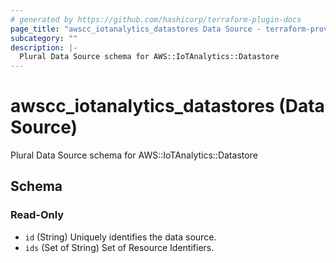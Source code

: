 ```yaml
---
# generated by https://github.com/hashicorp/terraform-plugin-docs
page_title: "awscc_iotanalytics_datastores Data Source - terraform-provider-awscc"
subcategory: ""
description: |-
  Plural Data Source schema for AWS::IoTAnalytics::Datastore
---
```


# awscc_iotanalytics_datastores (Data Source)

Plural Data Source schema for AWS::IoTAnalytics::Datastore



<!-- schema generated by tfplugindocs -->
## Schema

### Read-Only

- `id` (String) Uniquely identifies the data source.
- `ids` (Set of String) Set of Resource Identifiers.

